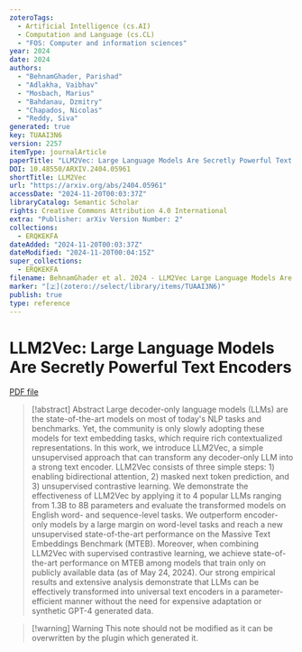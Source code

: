 ```yaml
---
zoteroTags:
  - Artificial Intelligence (cs.AI)
  - Computation and Language (cs.CL)
  - "FOS: Computer and information sciences"
year: 2024
date: 2024
authors:
  - "BehnamGhader, Parishad"
  - "Adlakha, Vaibhav"
  - "Mosbach, Marius"
  - "Bahdanau, Dzmitry"
  - "Chapados, Nicolas"
  - "Reddy, Siva"
generated: true
key: TUAAI3N6
version: 2257
itemType: journalArticle
paperTitle: "LLM2Vec: Large Language Models Are Secretly Powerful Text Encoders"
DOI: 10.48550/ARXIV.2404.05961
shortTitle: LLM2Vec
url: "https://arxiv.org/abs/2404.05961"
accessDate: "2024-11-20T00:03:37Z"
libraryCatalog: Semantic Scholar
rights: Creative Commons Attribution 4.0 International
extra: "Publisher: arXiv Version Number: 2"
collections:
  - ERQKEKFA
dateAdded: "2024-11-20T00:03:37Z"
dateModified: "2024-11-20T00:04:15Z"
super_collections:
  - ERQKEKFA
filename: BehnamGhader et al. 2024 - LLM2Vec Large Language Models Are Secretly Powerful Text Encoders.pdf
marker: "[🇿](zotero://select/library/items/TUAAI3N6)"
publish: true
type: reference
---
```

# LLM2Vec: Large Language Models Are Secretly Powerful Text Encoders

[PDF file](/Papers/PDFs/BehnamGhader%20et%20al.%202024%20-%20LLM2Vec%20Large%20Language%20Models%20Are%20Secretly%20Powerful%20Text%20Encoders.pdf)

> [!abstract] Abstract
> Large decoder-only language models (LLMs) are the state-of-the-art models on most of today's NLP tasks and benchmarks. Yet, the community is only slowly adopting these models for text embedding tasks, which require rich contextualized representations. In this work, we introduce LLM2Vec, a simple unsupervised approach that can transform any decoder-only LLM into a strong text encoder. LLM2Vec consists of three simple steps: 1) enabling bidirectional attention, 2) masked next token prediction, and 3) unsupervised contrastive learning. We demonstrate the effectiveness of LLM2Vec by applying it to 4 popular LLMs ranging from 1.3B to 8B parameters and evaluate the transformed models on English word- and sequence-level tasks. We outperform encoder-only models by a large margin on word-level tasks and reach a new unsupervised state-of-the-art performance on the Massive Text Embeddings Benchmark (MTEB). Moreover, when combining LLM2Vec with supervised contrastive learning, we achieve state-of-the-art performance on MTEB among models that train only on publicly available data (as of May 24, 2024). Our strong empirical results and extensive analysis demonstrate that LLMs can be effectively transformed into universal text encoders in a parameter-efficient manner without the need for expensive adaptation or synthetic GPT-4 generated data.

>[!warning] Warning
> This note should not be modified as it can be overwritten by the plugin which generated it.

